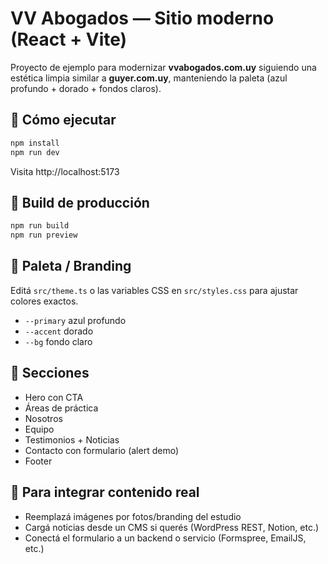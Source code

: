 # VV Abogados — Sitio moderno (React + Vite)

Proyecto de ejemplo para modernizar **vvabogados.com.uy** siguiendo una estética limpia similar a **guyer.com.uy**, manteniendo la paleta (azul profundo + dorado + fondos claros).

## 🚀 Cómo ejecutar
```bash
npm install
npm run dev
```
Visita http://localhost:5173

## 🧱 Build de producción
```bash
npm run build
npm run preview
```

## 🎨 Paleta / Branding
Editá `src/theme.ts` o las variables CSS en `src/styles.css` para ajustar colores exactos.
- `--primary` azul profundo
- `--accent` dorado
- `--bg` fondo claro

## 🧩 Secciones
- Hero con CTA
- Áreas de práctica
- Nosotros
- Equipo
- Testimonios + Noticias
- Contacto con formulario (alert demo) 
- Footer

## 🔗 Para integrar contenido real
- Reemplazá imágenes por fotos/branding del estudio
- Cargá noticias desde un CMS si querés (WordPress REST, Notion, etc.)
- Conectá el formulario a un backend o servicio (Formspree, EmailJS, etc.)
